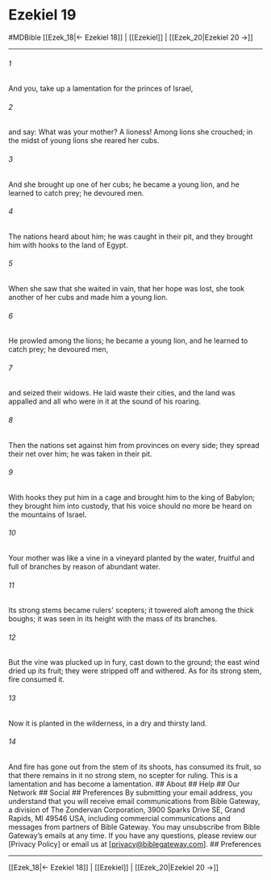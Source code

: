 # Ezekiel 19
#MDBible
[[Ezek_18|← Ezekiel 18]] | [[Ezekiel]] | [[Ezek_20|Ezekiel 20 →]]

***






###### 1 


And you, take up a lamentation for the princes of Israel, 





###### 2 


and say: What was your mother? A lioness! Among lions she crouched; in the midst of young lions she reared her cubs. 





###### 3 


And she brought up one of her cubs; he became a young lion, and he learned to catch prey; he devoured men. 





###### 4 


The nations heard about him; he was caught in their pit, and they brought him with hooks to the land of Egypt. 





###### 5 


When she saw that she waited in vain, that her hope was lost, she took another of her cubs and made him a young lion. 





###### 6 


He prowled among the lions; he became a young lion, and he learned to catch prey; he devoured men, 





###### 7 


and seized their widows. He laid waste their cities, and the land was appalled and all who were in it at the sound of his roaring. 





###### 8 


Then the nations set against him from provinces on every side; they spread their net over him; he was taken in their pit. 





###### 9 


With hooks they put him in a cage and brought him to the king of Babylon; they brought him into custody, that his voice should no more be heard on the mountains of Israel. 





###### 10 


Your mother was like a vine in a vineyard planted by the water, fruitful and full of branches by reason of abundant water. 





###### 11 


Its strong stems became rulers' scepters; it towered aloft among the thick boughs; it was seen in its height with the mass of its branches. 





###### 12 


But the vine was plucked up in fury, cast down to the ground; the east wind dried up its fruit; they were stripped off and withered. As for its strong stem, fire consumed it. 





###### 13 


Now it is planted in the wilderness, in a dry and thirsty land. 





###### 14 


And fire has gone out from the stem of its shoots, has consumed its fruit, so that there remains in it no strong stem, no scepter for ruling. This is a lamentation and has become a lamentation. ## About ## Help ## Our Network ## Social ## Preferences By submitting your email address, you understand that you will receive email communications from Bible Gateway, a division of The Zondervan Corporation, 3900 Sparks Drive SE, Grand Rapids, MI 49546 USA, including commercial communications and messages from partners of Bible Gateway. You may unsubscribe from Bible Gateway&rsquo;s emails at any time. If you have any questions, please review our [Privacy Policy] or email us at [privacy@biblegateway.com]. ## Preferences

***

[[Ezek_18|← Ezekiel 18]] | [[Ezekiel]] | [[Ezek_20|Ezekiel 20 →]]

